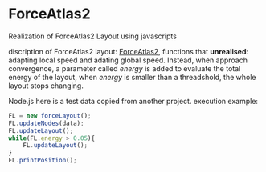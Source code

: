 # ForceAtlas2
Realization of ForceAtlas2 Layout using javascripts<br>

discription of ForceAtlas2 layout: [ForceAtlas2](https://ninaann.github.io/2018/07/06/ForceAtlas2/),
functions that **unrealised**: adapting local speed and adating global speed.
Instead, when approach convergence, a parameter called *energy* is added to evaluate the total energy of the layout, 
when *energy* is smaller than a threadshold, the whole layout stops changing.

Node.js here is a test data copied from another project.
execution example: <br>

```js
FL = new forceLayout();
FL.updateNodes(data);
FL.updateLayout();
while(FL.energy > 0.05){
    FL.updateLayout();
}
FL.printPosition();
```
